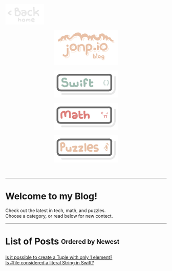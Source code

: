 <p align="left">
  <a href="https://jonnygamer.github.io">
    <img alt="Back Home" src="/Images/Backhome.jpg" width="120">
  </a>
</p>

<p align="center">
  <img alt="Awesome" src="/Images/jonpioblog.jpg" width="200">
</p>

<p align="center">
  <img alt="Swift" src="/Images/Swift.jpg" width="200">
</p>

<p align="center">
  <img alt="Math" src="/Images/Math.jpg" width="200">
</p>

<p align="center">
  <a href="https://jonnygamer.github.io/puzzles">
    <img alt="Puzzles" src="/Images/Puzzles.jpg" width="200">
  </a>
</p>

<br>

---

# Welcome to my Blog!
Check out the latest in tech, math, and puzzles.<br>
Choose a category, or read below for new contect.

---
# List of Posts <sub><sup>Ordered by Newest</sup></sub>

[Is it possible to create a Tuple with only 1 element?](https://jonnygamer.github.io/swift/Test)<br>
[Is #file considered a literal String in Swift?](https://jonnygamer.github.io/swift/MagicFile)
